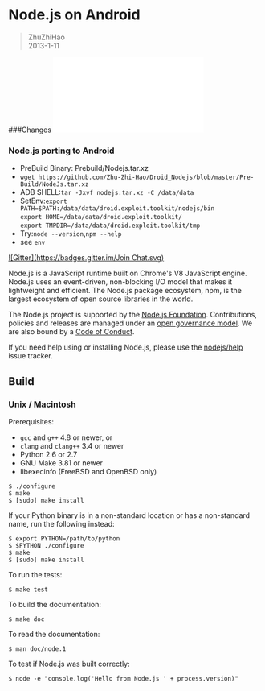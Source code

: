 Node.js on Android
==================
> ZhuZhiHao  
> 2013-1-11  

###Changes
![Changes](./CHANGELOG.md)

### Node.js porting to Android
- PreBuild Binary: Prebuild/Nodejs.tar.xz 
- `wget https://github.com/Zhu-Zhi-Hao/Droid_Nodejs/blob/master/Pre-Build/NodeJs.tar.xz`
- ADB SHELL:`tar -Jxvf nodejs.tar.xz -C /data/data`
- SetEnv:`export PATH=$PATH:/data/data/droid.exploit.toolkit/nodejs/bin`  
         `export HOME=/data/data/droid.exploit.toolkit/`  
         `export TMPDIR=/data/data/droid.exploit.toolkit/tmp`
- Try:`node --version`,`npm --help`
- see `env`


[![Gitter](https://badges.gitter.im/Join Chat.svg)](https://gitter.im/nodejs/node?utm_source=badge&utm_medium=badge&utm_campaign=pr-badge&utm_content=badge)

Node.js is a JavaScript runtime built on Chrome's V8 JavaScript engine. Node.js
uses an event-driven, non-blocking I/O model that makes it lightweight and
efficient. The Node.js package ecosystem, npm, is the largest ecosystem of open
source libraries in the world.

The Node.js project is supported by the
[Node.js Foundation](https://nodejs.org/en/foundation/). Contributions,
policies and releases are managed under an
[open governance model](./GOVERNANCE.md). We are also bound by a
[Code of Conduct](./CODE_OF_CONDUCT.md).

If you need help using or installing Node.js, please use the
[nodejs/help](https://github.com/nodejs/help) issue tracker.


## Build

### Unix / Macintosh

Prerequisites:

* `gcc` and `g++` 4.8 or newer, or
* `clang` and `clang++` 3.4 or newer
* Python 2.6 or 2.7
* GNU Make 3.81 or newer
* libexecinfo (FreeBSD and OpenBSD only)

```text
$ ./configure
$ make
$ [sudo] make install
```

If your Python binary is in a non-standard location or has a
non-standard name, run the following instead:

```text
$ export PYTHON=/path/to/python
$ $PYTHON ./configure
$ make
$ [sudo] make install
```

To run the tests:

```text
$ make test
```

To build the documentation:

```text
$ make doc
```

To read the documentation:

```text
$ man doc/node.1
```

To test if Node.js was built correctly:

```
$ node -e "console.log('Hello from Node.js ' + process.version)"
```

